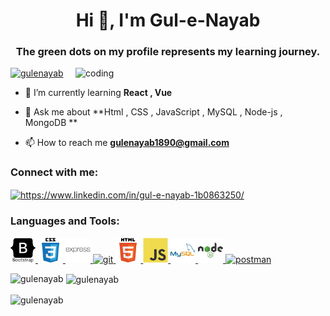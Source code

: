 <h1 align="center">Hi 👋, I'm Gul-e-Nayab</h1>
<h3 align="center">The green dots on my profile represents my learning journey.</h3>
<img align = "right" alt = "coding" width = "400" src = "https://img.freepik.com/free-vector/cute-girl-working-laptop-cartoon_138676-2958.jpg?w=740&t=st=1691126222~exp=1691126822~hmac=dfc1ee855abb49b5ad2a9c3c4dc94b36e85ee2f55a00517b1efc948dfc6327da">

<p align="left"> <a href="https://github.com/ryo-ma/github-profile-trophy"><img src="https://github-profile-trophy.vercel.app/?username=gulenayab" alt="gulenayab" /></a> </p>

- 🌱 I’m currently learning **React , Vue**

- 💬 Ask me about **Html , CSS , JavaScript , MySQL , Node-js , MongoDB **

- 📫 How to reach me **gulenayab1890@gmail.com**

<h3 align="left">Connect with me:</h3>
<p align="left">
<a href="https://linkedin.com/in/https://www.linkedin.com/in/gul-e-nayab-1b0863250/" target="blank"><img align="center" src="https://raw.githubusercontent.com/rahuldkjain/github-profile-readme-generator/master/src/images/icons/Social/linked-in-alt.svg" alt="https://www.linkedin.com/in/gul-e-nayab-1b0863250/" height="30" width="40" /></a>
</p>

<h3 align="left">Languages and Tools:</h3>
<p align="left"> <a href="https://getbootstrap.com" target="_blank" rel="noreferrer"> <img src="https://raw.githubusercontent.com/devicons/devicon/master/icons/bootstrap/bootstrap-plain-wordmark.svg" alt="bootstrap" width="40" height="40"/> </a> <a href="https://www.w3schools.com/css/" target="_blank" rel="noreferrer"> <img src="https://raw.githubusercontent.com/devicons/devicon/master/icons/css3/css3-original-wordmark.svg" alt="css3" width="40" height="40"/> </a> <a href="https://expressjs.com" target="_blank" rel="noreferrer"> <img src="https://raw.githubusercontent.com/devicons/devicon/master/icons/express/express-original-wordmark.svg" alt="express" width="40" height="40"/> </a> <a href="https://git-scm.com/" target="_blank" rel="noreferrer"> <img src="https://www.vectorlogo.zone/logos/git-scm/git-scm-icon.svg" alt="git" width="40" height="40"/> </a> <a href="https://www.w3.org/html/" target="_blank" rel="noreferrer"> <img src="https://raw.githubusercontent.com/devicons/devicon/master/icons/html5/html5-original-wordmark.svg" alt="html5" width="40" height="40"/> </a> <a href="https://developer.mozilla.org/en-US/docs/Web/JavaScript" target="_blank" rel="noreferrer"> <img src="https://raw.githubusercontent.com/devicons/devicon/master/icons/javascript/javascript-original.svg" alt="javascript" width="40" height="40"/> </a> <a  <img src="https://raw.githubusercontent.com/devicons/devicon/master/icons/mongodb/mongodb-original-wordmark.svg" alt="mongodb" width="40" height="40"/> </a> <a href="https://www.mysql.com/" target="_blank" rel="noreferrer"> <img src="https://raw.githubusercontent.com/devicons/devicon/master/icons/mysql/mysql-original-wordmark.svg" alt="mysql" width="40" height="40"/> </a> <a href="https://nodejs.org" target="_blank" rel="noreferrer"> <img src="https://raw.githubusercontent.com/devicons/devicon/master/icons/nodejs/nodejs-original-wordmark.svg" alt="nodejs" width="40" height="40"/> </a> <a href="https://www.php.net" target="_blank" rel="noreferrer">  <img src="https://www.vectorlogo.zone/logos/getpostman/getpostman-icon.svg" alt="postman" width="40" height="40"/> </a> <a href="https://vuejs.org/" target="_blank" rel="noreferrer"> </a> </p>

<p><img align="left" src="https://github-readme-stats.vercel.app/api/top-langs?username=gulenayab&show_icons=true&locale=en&layout=compact" alt="gulenayab" /></p>

<p>&nbsp;<img align="center" src="https://github-readme-stats.vercel.app/api?username=gulenayab&show_icons=true&locale=en" alt="gulenayab" /></p>

<p><img align="center" src="https://github-readme-streak-stats.herokuapp.com/?user=gulenayab&" alt="gulenayab" /></p>
